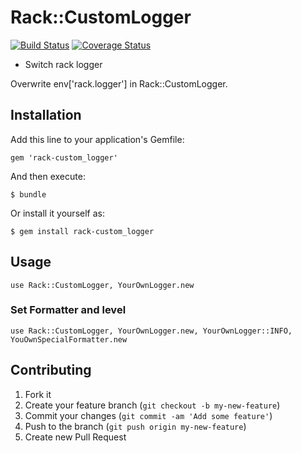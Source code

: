 # Rack::CustomLogger
[![Build Status](https://travis-ci.org/SpringMT/rack-custom_logger.png)](https://travis-ci.org/SpringMT/rack-custom_logger)
[![Coverage Status](https://coveralls.io/repos/SpringMT/rack-custom_logger/badge.png)](https://coveralls.io/r/SpringMT/rack-custom_logger)

* Switch rack logger

Overwrite env['rack.logger'] in Rack::CustomLogger.

## Installation

Add this line to your application's Gemfile:

    gem 'rack-custom_logger'

And then execute:

    $ bundle

Or install it yourself as:

    $ gem install rack-custom_logger

## Usage

```
use Rack::CustomLogger, YourOwnLogger.new
```

### Set Formatter and level

```
use Rack::CustomLogger, YourOwnLogger.new, YourOwnLogger::INFO, YouOwnSpecialFormatter.new
```

## Contributing

1. Fork it
2. Create your feature branch (`git checkout -b my-new-feature`)
3. Commit your changes (`git commit -am 'Add some feature'`)
4. Push to the branch (`git push origin my-new-feature`)
5. Create new Pull Request
